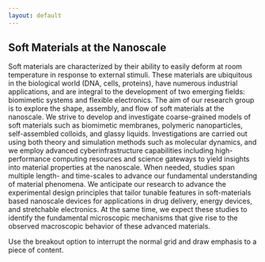 ```yaml
---
layout: default
---
```

<div class="bg-none section" id="content">
    <div class="row"><h2 class="section-title">Soft Materials at the Nanoscale</h2>
        <div class="text"><p>Soft materials are characterized by their ability to easily deform at room
            temperature in response to external stimuli. These materials are
            ubiquitous in the biological world (DNA, cells, proteins), have numerous industrial
            applications, and are integral to the development of two emerging fields: biomimetic systems
            and flexible electronics. The aim of our research group is to explore the shape,
            assembly, and flow of soft materials at the nanoscale. We strive to develop and
            investigate coarse-grained models of soft materials such as biomimetic membranes,
            polymeric nanoparticles, self-assembled colloids, and glassy liquids. Investigations are
            carried out using both theory and simulation methods such as molecular dynamics, and
            we employ advanced cyberinfrastructure capabilities including high-performance computing
            resources and science gateways to yield insights into material properties at the nanoscale. When needed, studies span multiple length- and time-scales to advance our fundamental understanding of material phenomena. We anticipate our research to advance the experimental
            design principles that tailor tunable features in soft-materials based nanoscale devices for
            applications in drug delivery, energy devices, and stretchable electronics. At the same
            time, we expect these studies to identify the fundamental microscopic mechanisms that give
            rise to the observed macroscopic behavior of these advanced materials.</p></div>
    </div>
</div>
<div class="breakout bg-crimson bg-dark section" id="">
    <div class="row">
        <div class="layout">
            <div class="callout">
                <div class="content"><p>Use the breakout option to interrupt the normal grid and draw
                    emphasis to a piece of content.</p></div>
            </div>
        </div><!-- /.layout --></div>
</div>
